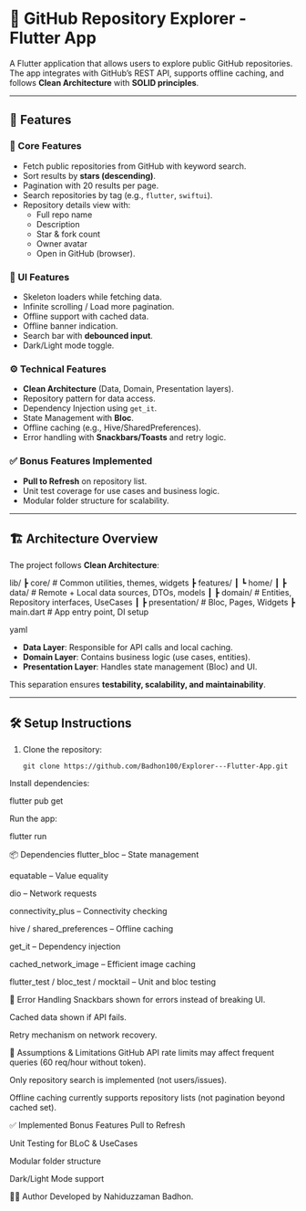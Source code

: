 # 📱 GitHub Repository Explorer - Flutter App

A Flutter application that allows users to explore public GitHub repositories.  
The app integrates with GitHub’s REST API, supports offline caching, and follows **Clean Architecture** with **SOLID principles**.

---

## 🚀 Features

### 🔧 Core Features
- Fetch public repositories from GitHub with keyword search.
- Sort results by **stars (descending)**.
- Pagination with 20 results per page.
- Search repositories by tag (e.g., `flutter`, `swiftui`).
- Repository details view with:
  - Full repo name
  - Description
  - Star & fork count
  - Owner avatar
  - Open in GitHub (browser).

### 📲 UI Features
- Skeleton loaders while fetching data.
- Infinite scrolling / Load more pagination.
- Offline support with cached data.
- Offline banner indication.
- Search bar with **debounced input**.
- Dark/Light mode toggle.

### ⚙️ Technical Features
- **Clean Architecture** (Data, Domain, Presentation layers).
- Repository pattern for data access.
- Dependency Injection using `get_it`.
- State Management with **Bloc**.
- Offline caching (e.g., Hive/SharedPreferences).
- Error handling with **Snackbars/Toasts** and retry logic.

### ✅ Bonus Features Implemented
- **Pull to Refresh** on repository list.
- Unit test coverage for use cases and business logic.
- Modular folder structure for scalability.

---

## 🏗️ Architecture Overview

The project follows **Clean Architecture**:

lib/
┣ core/ # Common utilities, themes, widgets
┣ features/
┃ ┗ home/
┃ ┣ data/ # Remote + Local data sources, DTOs, models
┃ ┣ domain/ # Entities, Repository interfaces, UseCases
┃ ┣ presentation/ # Bloc, Pages, Widgets
┣ main.dart # App entry point, DI setup

yaml

- **Data Layer**: Responsible for API calls and local caching.  
- **Domain Layer**: Contains business logic (use cases, entities).  
- **Presentation Layer**: Handles state management (Bloc) and UI.  

This separation ensures **testability, scalability, and maintainability**.

---

## 🛠️ Setup Instructions

1. Clone the repository:
   ```
   git clone https://github.com/Badhon100/Explorer---Flutter-App.git
Install dependencies:

flutter pub get

Run the app:

flutter run

📦 Dependencies
flutter_bloc – State management

equatable – Value equality

dio – Network requests

connectivity_plus – Connectivity checking

hive / shared_preferences – Offline caching

get_it – Dependency injection

cached_network_image – Efficient image caching

flutter_test / bloc_test / mocktail – Unit and bloc testing

🔔 Error Handling
Snackbars shown for errors instead of breaking UI.

Cached data shown if API fails.

Retry mechanism on network recovery.

📄 Assumptions & Limitations
GitHub API rate limits may affect frequent queries (60 req/hour without token).

Only repository search is implemented (not users/issues).

Offline caching currently supports repository lists (not pagination beyond cached set).

✅ Implemented Bonus Features
Pull to Refresh

Unit Testing for BLoC & UseCases

Modular folder structure

Dark/Light Mode support

👨‍💻 Author
Developed by Nahiduzzaman Badhon.